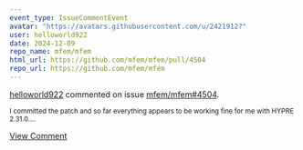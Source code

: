 ```yaml
---
event_type: IssueCommentEvent
avatar: "https://avatars.githubusercontent.com/u/2421912?"
user: helloworld922
date: 2024-12-09
repo_name: mfem/mfem
html_url: https://github.com/mfem/mfem/pull/4504
repo_url: https://github.com/mfem/mfem
---
```


<a href='https://github.com/helloworld922' target='_blank'>helloworld922</a> commented on issue <a href='https://github.com/mfem/mfem/pull/4504' target='_blank'>mfem/mfem#4504</a>.

<small>I committed the patch and so far everything appears to be working fine for me with HYPRE 2.31.0....</small>

<a href='https://github.com/mfem/mfem/pull/4504' target='_blank'>View Comment</a>